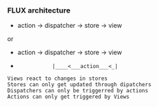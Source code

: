 ###  FLUX architecture
- action -> dispatcher -> store -> view

or

- action -> dispatcher -> store -> view
-                |____<___action___<_|
                
```
Views react to changes in stores
Stores can only get updated through dipatchers
Dispatchers can only be triggerred by actions
Actions can only get triggered by Views
```